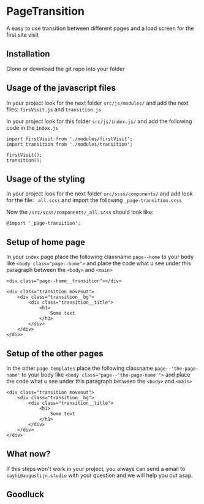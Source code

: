 # PageTransition
A easy to use transition between different pages and a load screen for the first site visit

## Installation
Clone or download the git repo into your folder


## Usage of the javascript files
In your project look for the next folder ```src/js/modules/``` and add the next files:
```firsVisit.js``` and ```transition.js```

In your project look for this folder ```src/js/index.js/``` and add the following code in the ```index.js```
```pageTransition
import firstVisit from './modules/firstVisit';
import transition from './modules/transition';

firstVisit();
transition();
```

## Usage of the styling
In your project look for the next folder ```src/scss/components/``` and add look for the file:
```_all.scss``` and import the following ```_page-transition.scss```

Now the ```/src/scss/components/_all.scss``` should look like:
```pageTransition
@import '_page-transition';
```

## Setup of home page
In your ```index``` page place the following classname ```page--home``` to your body like ```<body class="page--home">``` and place the code what u see under this paragraph between the ```<body>``` and ```<main>```
```pageTransition
<div class="page--home__transition"></div>

<div class="transition moveout">
    <div class="transition__bg">
        <div class="transition__title">
            <h1>
                Some text
            </h1>
        </div>
    </div>
</div>
```

## Setup of the other pages
In the other ```page templates``` place the following classname ```page--'the-page-name'``` to your body like ```<body class="page--'the-page-name'">``` and place the code what u see under this paragraph between the ```<body>``` and ```<main>```
```pageTransition
<div class="transition moveout">
    <div class="transition__bg">
        <div class="transition__title">
            <h1>
                Some text
            </h1>
        </div>
    </div>
</div>
```

## What now?
If this steps won't work in your project, you always can send a email to ```sayhi@augustijn.studio``` with your question and we will help you out asap.

## Goodluck
